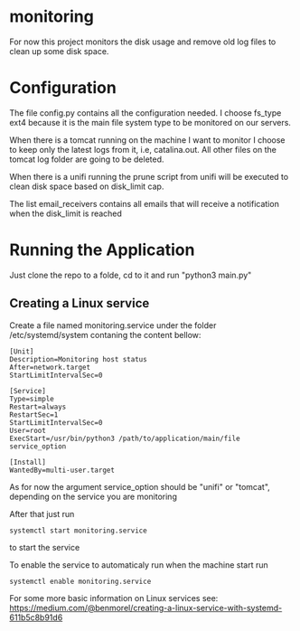 # monitoring
For now this project monitors the disk usage and remove old log files to clean up some disk space.

# Configuration

The file config.py contains all the configuration needed. I choose fs_type ext4 because it is the main file system type to be monitored on our servers.

When there is a tomcat running on the machine I want to monitor I choose to keep only the latest logs from it, i.e, catalina.out. All other files on the tomcat log folder are going to be deleted.

When there is a unifi running the prune script from unifi will be executed to clean disk space based on disk_limit cap.

The list email_receivers contains all emails that will receive a notification when the disk_limit is reached

# Running the Application

Just clone the repo to a folde, cd to it and run "python3 main.py"

## Creating a Linux service

Create a file named monitoring.service under the folder /etc/systemd/system contaning the content bellow:

```
[Unit]
Description=Monitoring host status
After=network.target
StartLimitIntervalSec=0

[Service]
Type=simple
Restart=always
RestartSec=1
StartLimitIntervalSec=0
User=root
ExecStart=/usr/bin/python3 /path/to/application/main/file service_option

[Install]
WantedBy=multi-user.target
```
As for now the argument service_option should be "unifi" or "tomcat", depending on the service you are monitoring

After that just run 

```
systemctl start monitoring.service 
```
to start the service

To enable the service to automaticaly run when the machine start run 

```
systemctl enable monitoring.service
```

For some more basic information on Linux services see:
https://medium.com/@benmorel/creating-a-linux-service-with-systemd-611b5c8b91d6
